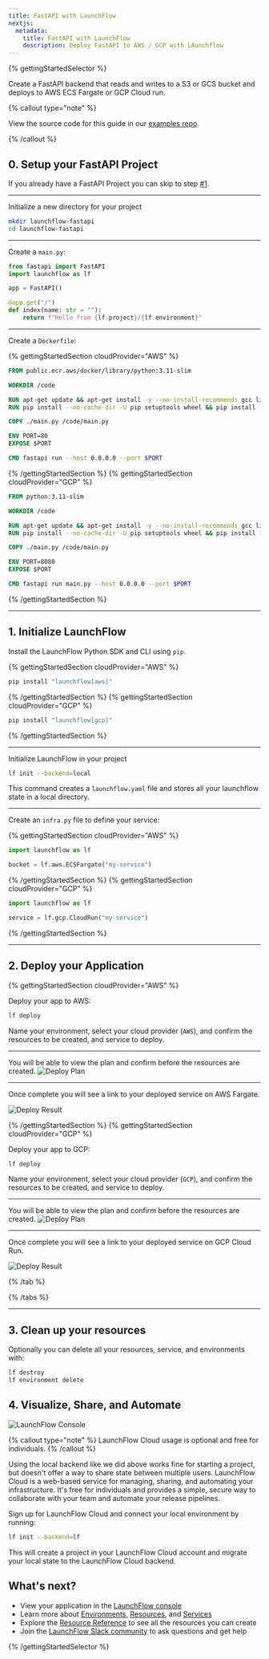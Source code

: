 ```yaml
---
title: FastAPI with LaunchFlow
nextjs:
  metadata:
    title: FastAPI with LaunchFlow
    description: Deploy FastAPI to AWS / GCP with LAunchflow
---
```


{% gettingStartedSelector %}

Create a FastAPI backend that reads and writes to a S3 or GCS bucket and deploys to AWS ECS Fargate or GCP Cloud run.

{% callout type="note" %}

View the source code for this guide in our [examples repo](https://github.com/launchflow/launchflow-examples/tree/main/fastapi-get-started).

{% /callout %}

## 0. Setup your FastAPI Project

If you already have a FastAPI Project you can skip to step [#1](#1-initialize-launch-flow).

---

Initialize a new directory for your project

```bash
mkdir launchflow-fastapi
cd launchflow-fastapi
```

---

Create a `main.py`:

```python
from fastapi import FastAPI
import launchflow as lf

app = FastAPI()

@app.get("/")
def index(name: str = ""):
    return f"Hello from {lf.project}/{lf.environment}"
```

---

Create a `Dockerfile`:

{% gettingStartedSection cloudProvider="AWS" %}
```dockerfile
FROM public.ecr.aws/docker/library/python:3.11-slim

WORKDIR /code

RUN apt-get update && apt-get install -y --no-install-recommends gcc libpq-dev && apt-get clean && rm -rf /var/lib/apt/lists/*
RUN pip install --no-cache-dir -U pip setuptools wheel && pip install --no-cache-dir launchflow[aws] fastapi[standard]

COPY ./main.py /code/main.py

ENV PORT=80
EXPOSE $PORT

CMD fastapi run --host 0.0.0.0 --port $PORT
```

{% /gettingStartedSection %}
{% gettingStartedSection cloudProvider="GCP" %}

```dockerfile
FROM python:3.11-slim

WORKDIR /code

RUN apt-get update && apt-get install -y --no-install-recommends gcc libpq-dev && apt-get clean && rm -rf /var/lib/apt/lists/*
RUN pip install --no-cache-dir -U pip setuptools wheel && pip install --no-cache-dir launchflow[gcp] fastapi[standard]

COPY ./main.py /code/main.py

ENV PORT=8080
EXPOSE $PORT

CMD fastapi run main.py --host 0.0.0.0 --port $PORT
```

{% /gettingStartedSection %}

---


## 1. Initialize LaunchFlow

Install the LaunchFlow Python SDK and CLI using `pip`.

{% gettingStartedSection cloudProvider="AWS" %}

```bash
pip install "launchflow[aws]"
```

{% /gettingStartedSection %}
{% gettingStartedSection cloudProvider="GCP" %}

```bash
pip install "launchflow[gcp]"
```

{% /gettingStartedSection %}

---

Initialize LaunchFlow in your project

```bash
lf init --backend=local
```

This command creates a `launchflow.yaml` file and stores all your launchflow state in a local directory.

---

Create an `infra.py` file to define your service:

{% gettingStartedSection cloudProvider="AWS" %}

```python
import launchflow as lf

bucket = lf.aws.ECSFargate("my-service")
```

{% /gettingStartedSection %}
{% gettingStartedSection cloudProvider="GCP" %}

```python
import launchflow as lf

service = lf.gcp.CloudRun("my-service")
```

{% /gettingStartedSection %}

---

## 2. Deploy your Application

{% gettingStartedSection cloudProvider="AWS" %}

Deploy your app to AWS:

```bash
lf deploy
```

Name your environment, select your cloud provider (`AWS`), and confirm the resources to be created, and service to deploy.

---

You will be able to view the plan and confirm before the resources are created.
![Deploy Plan](/images/plan-terminal-aws.png)

---

Once complete you will see a link to your deployed service on AWS Fargate.

![Deploy Result](/images/deploy-terminal-aws.png)


  {% /gettingStartedSection %}
  {% gettingStartedSection cloudProvider="GCP" %}

Deploy your app to GCP:

```bash
lf deploy
```

Name your environment, select your cloud provider (`GCP`), and confirm the resources to be created, and service to deploy.

---

You will be able to view the plan and confirm before the resources are created.
![Deploy Plan](/images/plan-terminal.png)

---

Once complete you will see a link to your deployed service on GCP Cloud Run.

![Deploy Result](/images/deploy-terminal.png)

  {% /tab %}

{% /tabs %}

---

## 3. Clean up your resources

Optionally you can delete all your resources, service, and environments with:

```bash
lf destroy
lf environment delete
```

## 4. Visualize, Share, and Automate

![LaunchFlow Console](/images/console.png)

{% callout type="note" %}
LaunchFlow Cloud usage is optional and free for individuals.
{% /callout %}

 Using the local backend like we did above works fine for starting a project, but doesn't offer a way to share state between multiple users. LaunchFlow Cloud is a web-based service for managing, sharing, and automating your infrastructure. It's free for individuals and provides a simple, secure way to collaborate with your team and automate your release pipelines.

Sign up for LaunchFlow Cloud and connect your local environment by running:

```bash
lf init --backend=lf
```

This will create a project in your LaunchFlow Cloud account and migrate your local state to the LaunchFlow Cloud backend.

## What's next?

- View your application in the [LaunchFlow console](https://console.launchflow.com)
- Learn more about [Environments](/docs/concepts/environments), [Resources](/docs/concepts/resources), and [Services](/docs/concepts/services)
- Explore the [Resource Reference](/docs/reference/resources) to see all the resources you can create
- Join the [LaunchFlow Slack community](https://join.slack.com/t/launchflowusers/shared_invite/zt-2pc3o5cbq-HZrMzlZXW2~Xs1CABbgPKQ) to ask questions and get help

<!-- - Checkout out our [example applications](/examples) to see even more way to use LaunchFlow. -->

{% /gettingStartedSelector %}
